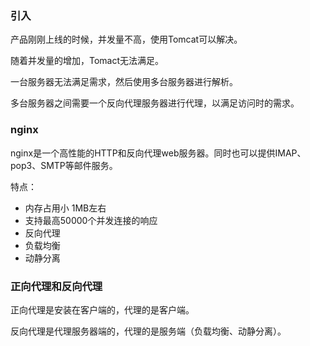 ### 引入

产品刚刚上线的时候，并发量不高，使用Tomcat可以解决。

随着并发量的增加，Tomact无法满足。

一台服务器无法满足需求，然后使用多台服务器进行解析。

多台服务器之间需要一个反向代理服务器进行代理，以满足访问时的需求。

### nginx

nginx是一个高性能的HTTP和反向代理web服务器。同时也可以提供IMAP、pop3、SMTP等邮件服务。

特点：

- 内存占用小 1MB左右
- 支持最高50000个并发连接的响应
- 反向代理
- 负载均衡
- 动静分离

###  正向代理和反向代理

正向代理是安装在客户端的，代理的是客户端。

反向代理是代理服务器端的，代理的是服务端（负载均衡、动静分离）。 



